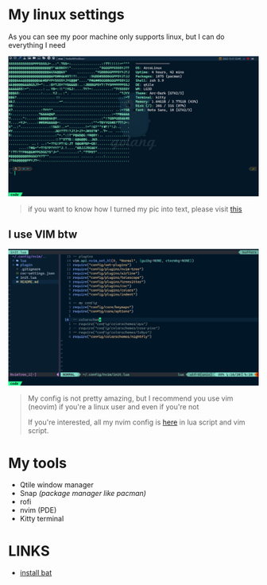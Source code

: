 # My linux settings

As you can see my poor machine only supports linux, but I can do everything I need

![main screen](.screenshots/terminal-screen.png)

> if you want to know how I turned my pic into text, please visit [this](https://github.com/TheZoraiz/ascii-image-converter)

## I use VIM btw

![Drag Racing](.screenshots/vim-screen.png)

> My config is not pretty amazing, but I recommend you
> use vim (neovim) if you're a linux user and even if you're not
>
> If you're interested, all my nvim config is [here](https://github.com/freddyvelarde/dotfiles/tree/master/.config)
> in lua script and vim script.

# My tools

- Qtile window manager
- Snap _(package manager like pacman)_
- rofi
- nvim (PDE)
- Kitty terminal

# LINKS

- [install bat](https://www.linode.com/docs/guides/how-to-install-and-use-the-bat-command-on-linux/)

